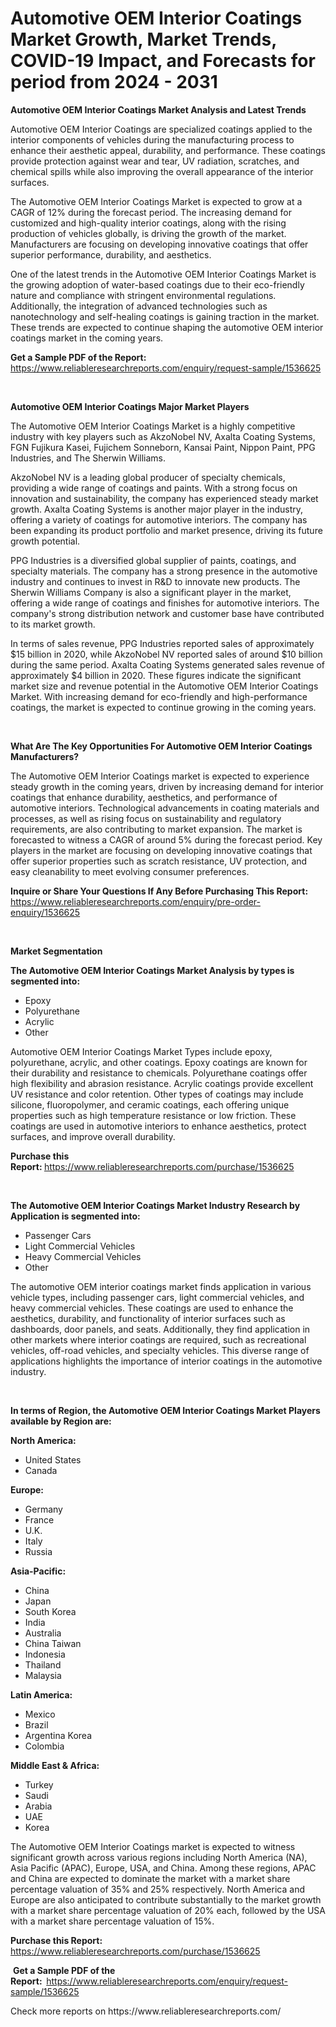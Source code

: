 <p><h1>Automotive OEM Interior Coatings Market Growth, Market Trends, COVID-19 Impact, and Forecasts for period from 2024 - 2031</h1></p><p><strong>Automotive OEM Interior Coatings Market Analysis and Latest Trends</strong></p>
<p><p>Automotive OEM Interior Coatings are specialized coatings applied to the interior components of vehicles during the manufacturing process to enhance their aesthetic appeal, durability, and performance. These coatings provide protection against wear and tear, UV radiation, scratches, and chemical spills while also improving the overall appearance of the interior surfaces.</p><p>The Automotive OEM Interior Coatings Market is expected to grow at a CAGR of 12% during the forecast period. The increasing demand for customized and high-quality interior coatings, along with the rising production of vehicles globally, is driving the growth of the market. Manufacturers are focusing on developing innovative coatings that offer superior performance, durability, and aesthetics.</p><p>One of the latest trends in the Automotive OEM Interior Coatings Market is the growing adoption of water-based coatings due to their eco-friendly nature and compliance with stringent environmental regulations. Additionally, the integration of advanced technologies such as nanotechnology and self-healing coatings is gaining traction in the market. These trends are expected to continue shaping the automotive OEM interior coatings market in the coming years.</p></p>
<p><strong>Get a Sample PDF of the Report:&nbsp;</strong> <a href="https://www.reliableresearchreports.com/enquiry/request-sample/1536625">https://www.reliableresearchreports.com/enquiry/request-sample/1536625</a></p>
<p>&nbsp;</p>
<p><strong>Automotive OEM Interior Coatings Major Market Players</strong></p>
<p><p>The Automotive OEM Interior Coatings Market is a highly competitive industry with key players such as AkzoNobel NV, Axalta Coating Systems, FGN Fujikura Kasei, Fujichem Sonneborn, Kansai Paint, Nippon Paint, PPG Industries, and The Sherwin Williams.</p><p>AkzoNobel NV is a leading global producer of specialty chemicals, providing a wide range of coatings and paints. With a strong focus on innovation and sustainability, the company has experienced steady market growth. Axalta Coating Systems is another major player in the industry, offering a variety of coatings for automotive interiors. The company has been expanding its product portfolio and market presence, driving its future growth potential.</p><p>PPG Industries is a diversified global supplier of paints, coatings, and specialty materials. The company has a strong presence in the automotive industry and continues to invest in R&D to innovate new products. The Sherwin Williams Company is also a significant player in the market, offering a wide range of coatings and finishes for automotive interiors. The company's strong distribution network and customer base have contributed to its market growth.</p><p>In terms of sales revenue, PPG Industries reported sales of approximately $15 billion in 2020, while AkzoNobel NV reported sales of around $10 billion during the same period. Axalta Coating Systems generated sales revenue of approximately $4 billion in 2020. These figures indicate the significant market size and revenue potential in the Automotive OEM Interior Coatings Market. With increasing demand for eco-friendly and high-performance coatings, the market is expected to continue growing in the coming years.</p></p>
<p>&nbsp;</p>
<p><strong>What Are The Key Opportunities For Automotive OEM Interior Coatings Manufacturers?</strong></p>
<p><p>The Automotive OEM Interior Coatings market is expected to experience steady growth in the coming years, driven by increasing demand for interior coatings that enhance durability, aesthetics, and performance of automotive interiors. Technological advancements in coating materials and processes, as well as rising focus on sustainability and regulatory requirements, are also contributing to market expansion. The market is forecasted to witness a CAGR of around 5% during the forecast period. Key players in the market are focusing on developing innovative coatings that offer superior properties such as scratch resistance, UV protection, and easy cleanability to meet evolving consumer preferences.</p></p>
<p><strong>Inquire or Share Your Questions If Any Before Purchasing This Report:</strong> <a href="https://www.reliableresearchreports.com/enquiry/pre-order-enquiry/1536625">https://www.reliableresearchreports.com/enquiry/pre-order-enquiry/1536625</a></p>
<p>&nbsp;</p>
<p><strong>Market Segmentation</strong></p>
<p><strong>The Automotive OEM Interior Coatings Market Analysis by types is segmented into:</strong></p>
<p><ul><li>Epoxy</li><li>Polyurethane</li><li>Acrylic</li><li>Other</li></ul></p>
<p><p>Automotive OEM Interior Coatings Market Types include epoxy, polyurethane, acrylic, and other coatings. Epoxy coatings are known for their durability and resistance to chemicals. Polyurethane coatings offer high flexibility and abrasion resistance. Acrylic coatings provide excellent UV resistance and color retention. Other types of coatings may include silicone, fluoropolymer, and ceramic coatings, each offering unique properties such as high temperature resistance or low friction. These coatings are used in automotive interiors to enhance aesthetics, protect surfaces, and improve overall durability.</p></p>
<p><strong>Purchase this Report:&nbsp;</strong><a href="https://www.reliableresearchreports.com/purchase/1536625">https://www.reliableresearchreports.com/purchase/1536625</a></p>
<p>&nbsp;</p>
<p><strong>The Automotive OEM Interior Coatings Market Industry Research by Application is segmented into:</strong></p>
<p><ul><li>Passenger Cars</li><li>Light Commercial Vehicles</li><li>Heavy Commercial Vehicles</li><li>Other</li></ul></p>
<p><p>The automotive OEM interior coatings market finds application in various vehicle types, including passenger cars, light commercial vehicles, and heavy commercial vehicles. These coatings are used to enhance the aesthetics, durability, and functionality of interior surfaces such as dashboards, door panels, and seats. Additionally, they find application in other markets where interior coatings are required, such as recreational vehicles, off-road vehicles, and specialty vehicles. This diverse range of applications highlights the importance of interior coatings in the automotive industry.</p></p>
<p>&nbsp;</p>
<p><strong>In terms of Region, the Automotive OEM Interior Coatings Market Players available by Region are:</strong></p>
<p>
    <p> <strong> North America: </strong>
        <ul>
            <li>United States</li>
            <li>Canada</li>
        </ul>
        </p> 
    <p> <strong> Europe: </strong>
        <ul>
            <li>Germany</li>
            <li>France</li>
            <li>U.K.</li>
            <li>Italy</li>
            <li>Russia</li>
        </ul>
        </p> 
    <p> <strong> Asia-Pacific: </strong>
        <ul>
            <li>China</li>
            <li>Japan</li>
            <li>South Korea</li>
            <li>India</li>
            <li>Australia</li>
            <li>China Taiwan</li>
            <li>Indonesia</li>
            <li>Thailand</li>
            <li>Malaysia</li>
        </ul>
        </p> 
    <p> <strong> Latin America: </strong>
        <ul>
            <li>Mexico</li>
            <li>Brazil</li>
            <li>Argentina Korea</li>
            <li>Colombia</li>
        </ul>
        </p> 
    <p> <strong> Middle East & Africa: </strong>
        <ul>
            <li>Turkey</li>
            <li>Saudi</li>
            <li>Arabia</li>
            <li>UAE</li>
            <li>Korea</li>
        </ul>
    </p>
    </p>
<p><p>The Automotive OEM Interior Coatings market is expected to witness significant growth across various regions including North America (NA), Asia Pacific (APAC), Europe, USA, and China. Among these regions, APAC and China are expected to dominate the market with a market share percentage valuation of 35% and 25% respectively. North America and Europe are also anticipated to contribute substantially to the market growth with a market share percentage valuation of 20% each, followed by the USA with a market share percentage valuation of 15%.</p></p>
<p><strong>Purchase this Report: </strong><a href="https://www.reliableresearchreports.com/purchase/1536625">https://www.reliableresearchreports.com/purchase/1536625</a></p>
<p>&nbsp;<strong>Get a Sample PDF of the Report:&nbsp;&nbsp;</strong><a href="https://www.reliableresearchreports.com/enquiry/request-sample/1536625">https://www.reliableresearchreports.com/enquiry/request-sample/1536625</a></p>
<p><strong></strong></p>
<p>Check more reports on https://www.reliableresearchreports.com/</p>